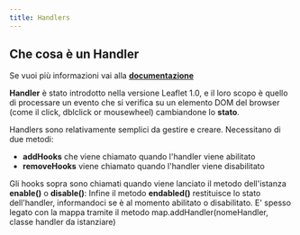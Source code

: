 ```yaml
---
title: Handlers
---
```


## Che cosa è un Handler

Se vuoi più informazioni vai alla [**documentazione**](https://leafletjs.com/examples/extending/extending-3-controls.html)

**Handler** è stato introdotto nella versione Leaflet 1.0, e il loro scopo è quello di processare un evento che si verifica su un elemento DOM del browser (come il click, dblclick or mousewheel) cambiandone lo **stato**.

Handlers sono relativamente semplici da gestire e creare. Necessitano di due metodi:

* **addHooks**  che viene chiamato quando l'handler viene abilitato
* **removeHooks**  viene chiamato quando l'handler viene disabilitato

Gli hooks sopra sono chiamati quando viene lanciato il metodo dell'istanza **enable()** o **disable()**: 
Infine il metodo **endabled()** restituisce lo stato dell'handler, informandoci se è al momento abilitato o disabilitato.
E' spesso legato con la mappa tramite il metodo map.addHandler(nomeHandler, classe handler da istanziare)
 
<handler></handler>
 

